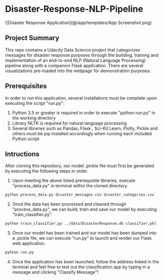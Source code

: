 # Disaster-Response-NLP-Pipeline
![Disaster Response Application](@/app/templates/App Screenshot.png)


## Project Summary
This repo contains a Udacity Data Science project that categorizes messages for disaster response purposes through the building, training and implementation of an end-to-end NLP (Natural Language Processing) pipeline along with a companion Flask application. There are several visualizations pre-loaded into the webpage for demonstration purposes.

## Prerequisites
In order to run this application, several installations must be complete upon executing the script "run.py":

1. Python 3.5 or greater is required in order to execute "python run.py" in the working directory
2. Library NLTK is required for natural language processing
3. Several libraries such as Pandas, Flask , Sci-Kit Learn, Plotly, Pickle and others must be pip installed accordingly when running each included Python script

## Intructions
After cloning this repository, our model .pickle file must first be generated by executing the following steps in order.

1. Upon meeting the above listed prerequisite libraries, execute "process_data.py" in terminal within the cloned directory.
```sh
python process_data.py disaster_messages.csv disaster_categories.csv
```
2. Once the data has been processed and cleaned through "process_data.py", we can build, train and save our model by executing "train_classifier.py".
```sh
python train_classifier.py ../data/DisasterResponse.db classifier.pkl
```
3. Once our model has been trained and our model has been dumped into a .pickle file, we can execute "run.py" to launch and render our Flask web application.
```sh
pyhton run.py
```
4. Once the application has been launched, follow the address linked in the terminal and feel free to test out the classification app by typing in a message and clicking "Classify Message"!